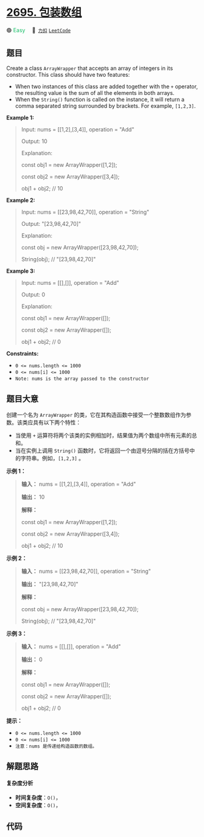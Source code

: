 # [2695. 包装数组](https://2xiao.github.io/leetcode-js/problem/2695.html)

🟢 <font color=#15bd66>Easy</font>&emsp; 🔗&ensp;[`力扣`](https://leetcode.cn/problems/array-wrapper) [`LeetCode`](https://leetcode.com/problems/array-wrapper)

## 题目

Create a class `ArrayWrapper` that accepts an array of integers in its
constructor. This class should have two features:

  * When two instances of this class are added together with the `+` operator, the resulting value is the sum of all the elements in both arrays.
  * When the `String()` function is called on the instance, it will return a comma separated string surrounded by brackets. For example, `[1,2,3]`.



**Example 1:**

> Input: nums = [[1,2],[3,4]], operation = "Add"
> 
> Output: 10
> 
> Explanation:
> 
> const obj1 = new ArrayWrapper([1,2]);
> 
> const obj2 = new ArrayWrapper([3,4]);
> 
> obj1 + obj2; // 10

**Example 2:**

> Input: nums = [[23,98,42,70]], operation = "String"
> 
> Output: "[23,98,42,70]"
> 
> Explanation:
> 
> const obj = new ArrayWrapper([23,98,42,70]);
> 
> String(obj); // "[23,98,42,70]"

**Example 3:**

> Input: nums = [[],[]], operation = "Add"
> 
> Output: 0
> 
> Explanation:
> 
> const obj1 = new ArrayWrapper([]);
> 
> const obj2 = new ArrayWrapper([]);
> 
> obj1 + obj2; // 0

**Constraints:**

  * `0 <= nums.length <= 1000`
  * `0 <= nums[i] <= 1000`
  * `Note: nums is the array passed to the constructor`


## 题目大意

创建一个名为 `ArrayWrapper` 的类，它在其构造函数中接受一个整数数组作为参数。该类应具有以下两个特性：

  * 当使用 `+` 运算符将两个该类的实例相加时，结果值为两个数组中所有元素的总和。
  * 当在实例上调用 `String()` 函数时，它将返回一个由逗号分隔的括在方括号中的字符串。例如，`[1,2,3]` 。



**示例 1：**

> 
> 
> 
> 
> 
> **输入：** nums = [[1,2],[3,4]], operation = "Add"
> 
> **输出：** 10
> 
> **解释：**
> 
> const obj1 = new ArrayWrapper([1,2]);
> 
> const obj2 = new ArrayWrapper([3,4]);
> 
> obj1 + obj2; // 10
> 
> 

**示例 2：**

> 
> 
> 
> 
> 
> **输入：** nums = [[23,98,42,70]], operation = "String"
> 
> **输出：** "[23,98,42,70]"
> 
> **解释：**
> 
> const obj = new ArrayWrapper([23,98,42,70]);
> 
> String(obj); // "[23,98,42,70]"
> 
> 

**示例 3：**

> 
> 
> 
> 
> 
> **输入：** nums = [[],[]], operation = "Add"
> 
> **输出：** 0
> 
> **解释：**
> 
> const obj1 = new ArrayWrapper([]);
> 
> const obj2 = new ArrayWrapper([]);
> 
> obj1 + obj2; // 0
> 
> 



**提示：**

  * `0 <= nums.length <= 1000`
  * `0 <= nums[i] <= 1000`
  * `注意：nums 是传递给构造函数的数组。`


## 解题思路

#### 复杂度分析

- **时间复杂度**：`O()`，
- **空间复杂度**：`O()`，

## 代码

```javascript

```